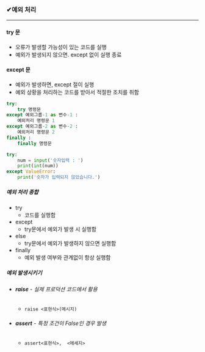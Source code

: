 ### ✔예외 처리

---



#### try 문

- 오류가 발생할 가능성이 있는 코드를 실행
- 예외가 발생되지 않으면. except 없이 실행 종료



#### except 문

- 예외가 발생하면, except 절이 실행
- 예외 상황을 처리하는 코드를 받아서 적절한 조치를 취함



```python
try:
	try 명령문
except 예외그룹-1 as 변수-1 :
	예외처리 명령문 1
except 예외그룹-2 as 변수-2 :
	예외처리 명령문 2
finally :
	finally 명령문
```

```python
try: 
	num = input('숫자입력 : ')
	print(int(num))
except ValueError:
	print('숫자가 입력되지 않았습니다.')
```



##### 예외 처리 종합

- try 
  - 코드를 실행함
- except
  - try문에서 예외가 발생 시 실행함
- else
  - try문에서 예외가 발생하지 않으면 실행함
- finally
  - 예외 발생 여부와 관계없이 항상 실행함



##### 예외 발생시키기

- ###### **raise**  - 실제 프로덕션 코드에서 활용

  - `raise <표현식>(메시지)`

- ###### **assert** - 특정 조건이 False인 경우 발생

  - `assert<표현식>,  <메세지>`

  